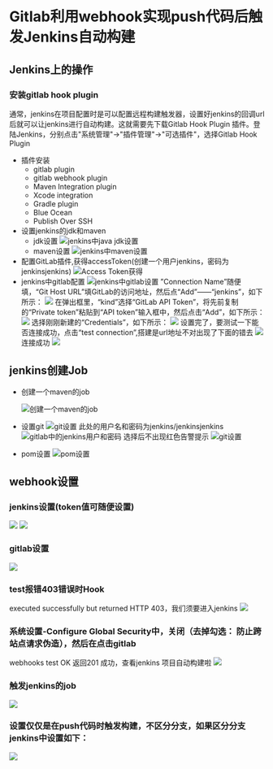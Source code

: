 # Gitlab利用webhook实现push代码后触发Jenkins自动构建 #

 >
## Jenkins上的操作
### 安装gitlab hook plugin
通常，jenkins在项目配置时是可以配置远程构建触发器，设置好jenkins的回调url后就可以让jenkins进行自动构建。这就需要先下载Gitlab Hook Plugin 插件。登陆Jenkins，分别点击"系统管理"->"插件管理"->"可选插件"，选择Gitlab Hook Plugin




* 插件安装
	* gitlab plugin
	* gitlab webhook plugin
	* Maven Integration plugin
	* Xcode integration 
	* Gradle plugin 
	* Blue Ocean
	* Publish Over SSH
* 设置jenkins的jdk和maven
	* jdk设置
		![jenkins中java jdk设置](images/docker_jenkins_gitlab/jenkins-jdk.png)
	* maven设置
		![jenkins中maven设置](images/docker_jenkins_gitlab/jenkins-maven.png)
* 配置GitLab插件,获得accessToken(创建一个用户jenkins，密码为jenkinsjenkins)
	![Access Token获得](images/docker_jenkins_gitlab/gitlab-access-token.png)
* jenkins中gitlab配置
	![jenkins中gitlab设置](images/docker_jenkins_gitlab/jenkins-gitlab.png)
	”Connection Name”随便填，“Git Host URL”填GitLab的访问地址，然后点“Add”——“jenkins”，如下所示：
	![](images/docker_jenkins_gitlab/jenkins-gitlab-connection.png)
	在弹出框里，“kind”选择“GitLab API Token”，将先前复制的“Private token”粘贴到“API token”输入框中，然后点击“Add”，如下所示：
	![](images/docker_jenkins_gitlab/jenkins-gitlab-api-token.png)
	选择刚刚新建的“Credentials”，如下所示：
	![](images/docker_jenkins_gitlab/jenkins-gitlab-api-token-selected.png)
	设置完了，要测试一下能否连接成功，点击“test connection”,搭建是url地址不对出现了下面的错去
	![](images/docker_jenkins_gitlab/jenkins-gitlab-api-token-test-error.png)
	连接成功
	![](images/docker_jenkins_gitlab/jenkins-gitlab-api-token-test-success.png)
## jenkins创建Job
* 创建一个maven的job

	![创建一个maven的job](images/docker_jenkins_gitlab/maven-job-create.png)
* 设置git
	![git设置](images/docker_jenkins_gitlab/maven-job-credentials-add.png)
	此处的用户名和密码为jenkins/jenkinsjenkins
	![gitlab中的jenkins用户和密码](images/docker_jenkins_gitlab/maven-job-credentials-gitlab-info.png)
	选择后不出现红色告警提示
	![git设置](images/docker_jenkins_gitlab/maven-job-credentials-selected.png)
* pom设置
	![pom设置](images/docker_jenkins_gitlab/maven-job-pom.png)

## webhook设置
### jenkins设置(token值可随便设置)
![](images/docker_jenkins_gitlab/jenkins-job-trigger-setting.png)
![](images/docker_jenkins_gitlab/jenkins-webhook-global-settings.png)
### gitlab设置
![](images/docker_jenkins_gitlab/gitlab-webhook-setting.png)
### test报错403错误时Hook
 executed successfully but returned HTTP 403，我们须要进入jenkins
 ![](images/docker_jenkins_gitlab/gitlab-webhook-trigger-error.png)

### 系统设置-Configure Global Security中，关闭（去掉勾选： 防止跨站点请求伪造），然后在点击gitlab
 webhooks test OK 返回201 成功，查看jenkins 项目自动构建啦
  ![](images/docker_jenkins_gitlab/gitlab-webhook-trigger-success.png)
### 触发jenkins的job
![](images/docker_jenkins_gitlab/gitlab-webhook-trigger-jenkins-job.png)

### 设置仅仅是在push代码时触发构建，不区分分支，如果区分分支jenkins中设置如下：
![](images/docker_jenkins_gitlab/jenkins-webhook-some-branch.png)

